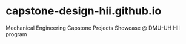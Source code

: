 # capstone-design-hii.github.io

Mechanical Engineering Capstone Projects Showcase @ DMU-UH HII program
